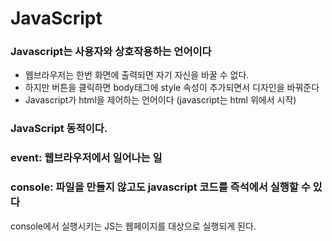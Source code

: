 # JavaScript


### Javascript는 사용자와 상호작용하는 언어이다

- 웹브라우저는 한번 화면에 출력되면 자기 자신을 바꿀 수 없다.
- 하지만 버튼을 클릭하면 body태그에 style 속성이 추가되면서 디자인을 바꿔준다
- Javascript가 html을 제어하는 언어이다
(javascript는 html 위에서 시작)

### JavaScript 동적이다.
<script> // JavaScript를 쓸 것이다 선전포고
document.write(1+1) -> 2가 나옴
</script>

### event: 웹브라우저에서 일어나는 일

### console: 파일을 만들지 않고도 javascript 코드를 즉석에서 실행할 수 있다

console에서 실행시키는 JS는 웹페이지를 대상으로 실행되게 된다.
